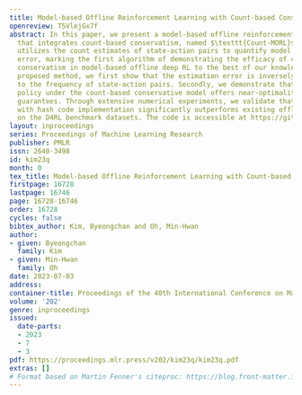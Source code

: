 ```yaml
---
title: Model-based Offline Reinforcement Learning with Count-based Conservatism
openreview: T5VlejGx7f
abstract: In this paper, we present a model-based offline reinforcement learning method
  that integrates count-based conservatism, named $\texttt{Count-MORL}$. Our method
  utilizes the count estimates of state-action pairs to quantify model estimation
  error, marking the first algorithm of demonstrating the efficacy of count-based
  conservatism in model-based offline deep RL to the best of our knowledge. For our
  proposed method, we first show that the estimation error is inversely proportional
  to the frequency of state-action pairs. Secondly, we demonstrate that the learned
  policy under the count-based conservative model offers near-optimality performance
  guarantees. Through extensive numerical experiments, we validate that $\texttt{Count-MORL}$
  with hash code implementation significantly outperforms existing offline RL algorithms
  on the D4RL benchmark datasets. The code is accessible at https://github.com/oh-lab/Count-MORL.
layout: inproceedings
series: Proceedings of Machine Learning Research
publisher: PMLR
issn: 2640-3498
id: kim23q
month: 0
tex_title: Model-based Offline Reinforcement Learning with Count-based Conservatism
firstpage: 16728
lastpage: 16746
page: 16728-16746
order: 16728
cycles: false
bibtex_author: Kim, Byeongchan and Oh, Min-Hwan
author:
- given: Byeongchan
  family: Kim
- given: Min-Hwan
  family: Oh
date: 2023-07-03
address: 
container-title: Proceedings of the 40th International Conference on Machine Learning
volume: '202'
genre: inproceedings
issued:
  date-parts:
  - 2023
  - 7
  - 3
pdf: https://proceedings.mlr.press/v202/kim23q/kim23q.pdf
extras: []
# Format based on Martin Fenner's citeproc: https://blog.front-matter.io/posts/citeproc-yaml-for-bibliographies/
---
```


